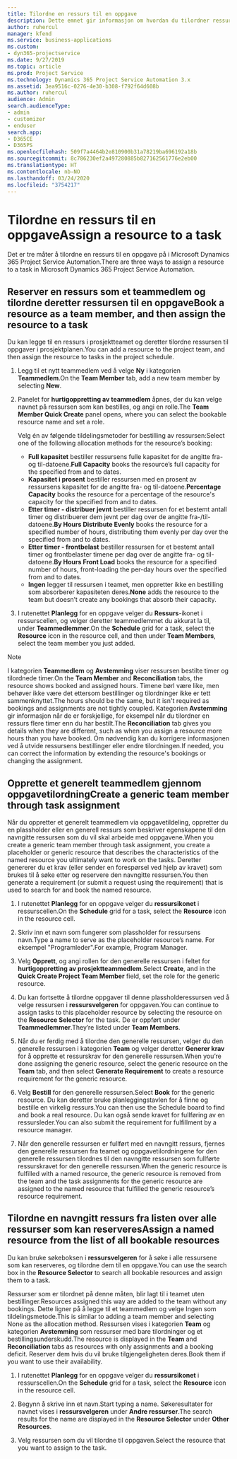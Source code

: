 ```yaml
---
title: Tilordne en ressurs til en oppgave
description: Dette emnet gir informasjon om hvordan du tilordner ressurser til oppgaver.
author: ruhercul
manager: kfend
ms.service: business-applications
ms.custom:
- dyn365-projectservice
ms.date: 9/27/2019
ms.topic: article
ms.prod: Project Service
ms.technology: Dynamics 365 Project Service Automation 3.x
ms.assetid: 3ea9516c-0276-4e30-b308-f792f64d608b
ms.author: ruhercul
audience: Admin
search.audienceType:
- admin
- customizer
- enduser
search.app:
- D365CE
- D365PS
ms.openlocfilehash: 509f7a4464b2e810900b31a78219ba696192a18b
ms.sourcegitcommit: 8c786230ef2a497280885b827162561776e2eb00
ms.translationtype: HT
ms.contentlocale: nb-NO
ms.lasthandoff: 03/24/2020
ms.locfileid: "3754217"
---
```

# <a name="assign-a-resource-to-a-task"></a><span data-ttu-id="edb13-103">Tilordne en ressurs til en oppgave</span><span class="sxs-lookup"><span data-stu-id="edb13-103">Assign a resource to a task</span></span>

<span data-ttu-id="edb13-104">Det er tre måter å tilordne en ressurs til en oppgave på i Microsoft Dynamics 365 Project Service Automation.</span><span class="sxs-lookup"><span data-stu-id="edb13-104">There are three ways to assign a resource to a task in Microsoft Dynamics 365 Project Service Automation.</span></span>

## <a name="book-a-resource-as-a-team-member-and-then-assign-the-resource-to-a-task"></a><span data-ttu-id="edb13-105">Reserver en ressurs som et teammedlem og tilordne deretter ressursen til en oppgave</span><span class="sxs-lookup"><span data-stu-id="edb13-105">Book a resource as a team member, and then assign the resource to a task</span></span>

<span data-ttu-id="edb13-106">Du kan legge til en ressurs i prosjektteamet og deretter tilordne ressursen til oppgaver i prosjektplanen.</span><span class="sxs-lookup"><span data-stu-id="edb13-106">You can add a resource to the project team, and then assign the resource to tasks in the project schedule.</span></span>

1. <span data-ttu-id="edb13-107">Legg til et nytt teammedlem ved å velge **Ny** i kategorien **Teammedlem**.</span><span class="sxs-lookup"><span data-stu-id="edb13-107">On the **Team Member** tab, add a new team member by selecting **New**.</span></span> 

2. <span data-ttu-id="edb13-108">Panelet for **hurtigoppretting av teammedlem** åpnes, der du kan velge navnet på ressursen som kan bestilles, og angi en rolle.</span><span class="sxs-lookup"><span data-stu-id="edb13-108">The **Team Member Quick Create** panel opens, where you can select the bookable resource name and set a role.</span></span> 

    <span data-ttu-id="edb13-109">Velg én av følgende tildelingsmetoder for bestilling av ressursen:</span><span class="sxs-lookup"><span data-stu-id="edb13-109">Select one of the following allocation methods for the resource’s booking:</span></span>

    - <span data-ttu-id="edb13-110">**Full kapasitet** bestiller ressursens fulle kapasitet for de angitte fra- og til-datoene.</span><span class="sxs-lookup"><span data-stu-id="edb13-110">**Full Capacity** books the resource’s full capacity for the specified from and to dates.</span></span>
    - <span data-ttu-id="edb13-111">**Kapasitet i prosent** bestiller ressursen med en prosent av ressursens kapasitet for de angitte fra- og til-datoene.</span><span class="sxs-lookup"><span data-stu-id="edb13-111">**Percentage Capacity** books the resource for a percentage of the resource's capacity for the specified from and to dates.</span></span>
    - <span data-ttu-id="edb13-112">**Etter timer - distribuer jevnt** bestiller ressursen for et bestemt antall timer og distribuerer dem jevnt per dag over de angitte fra-/til-datoene.</span><span class="sxs-lookup"><span data-stu-id="edb13-112">**By Hours Distribute Evenly** books the resource for a specified number of hours, distributing them evenly per day over the specified from and to dates.</span></span>
    - <span data-ttu-id="edb13-113">**Etter timer - frontbelast** bestiller ressursen for et bestemt antall timer og frontbelaster timene per dag over de angitte fra- og til-datoene.</span><span class="sxs-lookup"><span data-stu-id="edb13-113">**By Hours Front Load** books the resource for a specified number of hours, front-loading the per-day hours over the specified from and to dates.</span></span>
    - <span data-ttu-id="edb13-114">**Ingen** legger til ressursen i teamet, men oppretter ikke en bestilling som absorberer kapasiteten deres.</span><span class="sxs-lookup"><span data-stu-id="edb13-114">**None** adds the resource to the team but doesn’t create any bookings that absorb their capacity.</span></span>

3. <span data-ttu-id="edb13-115">I rutenettet **Planlegg** for en oppgave velger du **Ressurs**-ikonet i ressurscellen, og velger deretter teammedlemmet du akkurat la til, under **Teammedlemmer**.</span><span class="sxs-lookup"><span data-stu-id="edb13-115">On the **Schedule** grid for a task, select the **Resource** icon in the resource cell, and then under **Team Members**, select the team member you just added.</span></span> 

> [!NOTE]
> <span data-ttu-id="edb13-116">I kategorien **Teammedlem** og **Avstemming** viser ressursen bestilte timer og tilordnede timer.</span><span class="sxs-lookup"><span data-stu-id="edb13-116">On the **Team Member** and **Reconciliation** tabs, the resource shows booked and assigned hours.</span></span> <span data-ttu-id="edb13-117">Timene børl være like, men behøver ikke være det ettersom bestillinger og tilordninger ikke er tett sammenknyttet.</span><span class="sxs-lookup"><span data-stu-id="edb13-117">The hours should be the same, but it isn't required as bookings and assignments are not tightly coupled.</span></span> <span data-ttu-id="edb13-118">Kategorien **Avstemming** gir informasjon når de er forskjellige, for eksempel når du tilordner en ressurs flere timer enn du har bestilt.</span><span class="sxs-lookup"><span data-stu-id="edb13-118">The **Reconciliation** tab gives you details when they are different, such as when you assign a resource more hours than you have booked.</span></span> <span data-ttu-id="edb13-119">Om nødvendig kan du korrigere informasjonen ved å utvide ressursens bestillinger eller endre tilordningen.</span><span class="sxs-lookup"><span data-stu-id="edb13-119">If needed, you can correct the information by extending the resource's bookings or changing the assignment.</span></span>

## <a name="create-a-generic-team-member-through-task-assignment"></a><span data-ttu-id="edb13-120">Opprette et generelt teammedlem gjennom oppgavetilordning</span><span class="sxs-lookup"><span data-stu-id="edb13-120">Create a generic team member through task assignment</span></span>

<span data-ttu-id="edb13-121">Når du oppretter et generelt teammedlem via oppgavetildeling, oppretter du en plassholder eller en generell ressurs som beskriver egenskapene til den navngitte ressursen som du vil skal arbeide med oppgavene.</span><span class="sxs-lookup"><span data-stu-id="edb13-121">When you create a generic team member through task assignment, you create a placeholder or generic resource that describes the characteristics of the named resource you ultimately want to work on the tasks.</span></span> <span data-ttu-id="edb13-122">Deretter genererer du et krav (eller sender en forespørsel ved hjelp av kravet) som brukes til å søke etter og reservere den navngitte ressursen.</span><span class="sxs-lookup"><span data-stu-id="edb13-122">You then generate a requirement (or submit a request using the requirement) that is used to search for and book the named resource.</span></span>

1. <span data-ttu-id="edb13-123">I rutenettet **Planlegg** for en oppgave velger du **ressursikonet** i ressurscellen.</span><span class="sxs-lookup"><span data-stu-id="edb13-123">On the **Schedule** grid for a task, select the **Resource** icon in the resource cell.</span></span>

2. <span data-ttu-id="edb13-124">Skriv inn et navn som fungerer som plassholder for ressursens navn.</span><span class="sxs-lookup"><span data-stu-id="edb13-124">Type a name to serve as the placeholder resource’s name.</span></span> <span data-ttu-id="edb13-125">For eksempel "Programleder".</span><span class="sxs-lookup"><span data-stu-id="edb13-125">For example, Program Manager.</span></span>

3. <span data-ttu-id="edb13-126">Velg **Opprett**, og angi rollen for den generelle ressursen i feltet for **hurtigoppretting av prosjektteammedlem**.</span><span class="sxs-lookup"><span data-stu-id="edb13-126">Select **Create**, and in the **Quick Create Project Team Member** field, set the role for the generic resource.</span></span>

4. <span data-ttu-id="edb13-127">Du kan fortsette å tilordne oppgaver til denne plassholderessursen ved å velge ressursen i **ressursvelgeren** for oppgaven.</span><span class="sxs-lookup"><span data-stu-id="edb13-127">You can continue to assign tasks to this placeholder resource by selecting the resource on the **Resource Selector** for the task.</span></span> <span data-ttu-id="edb13-128">De er oppført under **Teammedlemmer**.</span><span class="sxs-lookup"><span data-stu-id="edb13-128">They’re listed under **Team Members**.</span></span>

5. <span data-ttu-id="edb13-129">Når du er ferdig med å tilordne den generelle ressursen, velger du den generelle ressursen i kategorien **Team** og velger deretter **Generer krav** for å opprette et ressurskrav for den generelle ressursen.</span><span class="sxs-lookup"><span data-stu-id="edb13-129">When you’re done assigning the generic resource, select the generic resource on the **Team** tab, and then select **Generate Requirement** to create a resource requirement for the generic resource.</span></span>

6. <span data-ttu-id="edb13-130">Velg **Bestill** for den generelle ressursen.</span><span class="sxs-lookup"><span data-stu-id="edb13-130">Select **Book** for the generic resource.</span></span> <span data-ttu-id="edb13-131">Du kan deretter bruke planleggingstavlen for å finne og bestille en virkelig ressurs.</span><span class="sxs-lookup"><span data-stu-id="edb13-131">You can then use the Schedule board to find and book a real resource.</span></span> <span data-ttu-id="edb13-132">Du kan også sende kravet for fullføring av en ressursleder.</span><span class="sxs-lookup"><span data-stu-id="edb13-132">You can also submit the requirement for fulfillment by a resource manager.</span></span>

7. <span data-ttu-id="edb13-133">Når den generelle ressursen er fullført med en navngitt ressurs, fjernes den generelle ressursen fra teamet og oppgavetilordningene for den generelle ressursen tilordnes til den navngitte ressursen som fullførte ressurskravet for den generelle ressursen.</span><span class="sxs-lookup"><span data-stu-id="edb13-133">When the generic resource is fulfilled with a named resource, the generic resource is removed from the team and the task assignments for the generic resource are assigned to the named resource that fulfilled the generic resource’s resource requirement.</span></span>

## <a name="assign-a-named-resource-from-the-list-of-all-bookable-resources"></a><span data-ttu-id="edb13-134">Tilordne en navngitt ressurs fra listen over alle ressurser som kan reserveres</span><span class="sxs-lookup"><span data-stu-id="edb13-134">Assign a named resource from the list of all bookable resources</span></span>

<span data-ttu-id="edb13-135">Du kan bruke søkeboksen i **ressursvelgeren** for å søke i alle ressursene som kan reserveres, og tilordne dem til en oppgave.</span><span class="sxs-lookup"><span data-stu-id="edb13-135">You can use the search box in the **Resource Selector** to search all bookable resources and assign them to a task.</span></span>

<span data-ttu-id="edb13-136">Ressurser som er tilordnet på denne måten, blir lagt til i teamet uten bestillinger.</span><span class="sxs-lookup"><span data-stu-id="edb13-136">Resources assigned this way are added to the team without any bookings.</span></span> <span data-ttu-id="edb13-137">Dette ligner på å legge til et teammedlem og velge Ingen som tildelingsmetode.</span><span class="sxs-lookup"><span data-stu-id="edb13-137">This is similar to adding a team member and selecting None as the allocation method.</span></span> <span data-ttu-id="edb13-138">Ressursen vises i kategorien **Team** og kategorien **Avstemming** som ressurser med bare tilordninger og et bestillingsunderskudd.</span><span class="sxs-lookup"><span data-stu-id="edb13-138">The resource is displayed in the **Team** and **Reconciliation** tabs as resources with only assignments and a booking deficit.</span></span> <span data-ttu-id="edb13-139">Reserver dem hvis du vil bruke tilgjengeligheten deres.</span><span class="sxs-lookup"><span data-stu-id="edb13-139">Book them if you want to use their availability.</span></span>

1. <span data-ttu-id="edb13-140">I rutenettet **Planlegg** for en oppgave velger du **ressursikonet** i ressurscellen.</span><span class="sxs-lookup"><span data-stu-id="edb13-140">On the **Schedule** grid for a task, select the **Resource** icon in the resource cell.</span></span>

2. <span data-ttu-id="edb13-141">Begynn å skrive inn et navn.</span><span class="sxs-lookup"><span data-stu-id="edb13-141">Start typing a name.</span></span> <span data-ttu-id="edb13-142">Søkeresultater for navnet vises i **ressursvelgeren** under **Andre ressurser**.</span><span class="sxs-lookup"><span data-stu-id="edb13-142">The search results for the name are displayed in the **Resource Selector** under **Other Resources**.</span></span>

3. <span data-ttu-id="edb13-143">Velg ressursen som du vil tilordne til oppgaven.</span><span class="sxs-lookup"><span data-stu-id="edb13-143">Select the resource that you want to assign to the task.</span></span>


